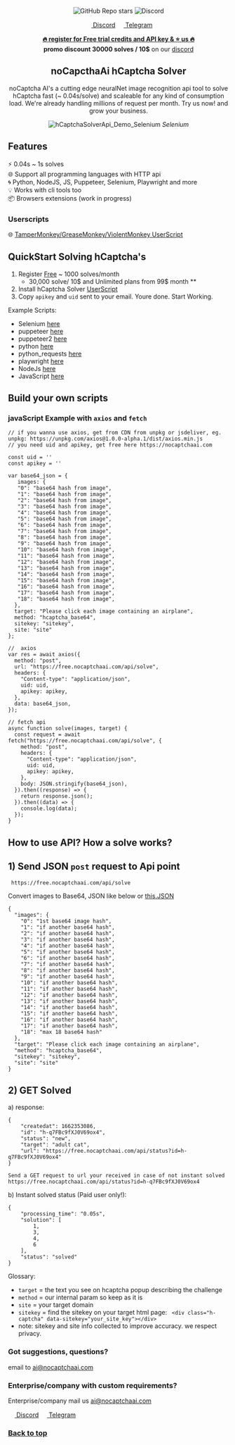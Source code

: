 <div align="center">

![GitHub Repo stars](https://img.shields.io/github/stars/shimuldn/hCaptchaSolverApi?style=flat-square)
<img alt="Discord" src="https://img.shields.io/discord/994856206525018112">

<p>
  <a href="https://discord.gg/E7FfzhZqzA" target="_blank">
<img src="https://camo.githubusercontent.com/73982ce1ec8b82ac1c26e2ff755e44b20005fe131c0836810499dc61a3d4f43f/68747470733a2f2f646973636f72642e636f6d2f6173736574732f65633263333463616464346235663435393434313531323733383061383565362e69636f" width="15" height="15"> Discord</a> 
 <a href="https://t.me/hCaptchaSolverApi" target="_blank">
<img src="https://telegram.org/img/favicon.ico"  width="15" height="15"> Telegram </a>
</p>

**[🔥 register for Free trial credits and API key & ⭐ us 🔥](https://nocaptchaai.com/register)**  \
 **promo discount 30000 solves / 10$** on our [discord](https://discord.gg/E7FfzhZqzA)

## noCapcthaAi hCaptcha Solver

<p>noCaptcha AI's a cutting edge neuralNet image recognition api tool to solve hCaptcha fast (~ 0.04s/solve) and scaleable for any kind of consumption load. We're already handling millions of request per month. Try us now! and grow your business.
</p> 

![hCaptchaSolverApi_Demo_Selenium](https://user-images.githubusercontent.com/4178343/180646819-324163a8-0c4c-4571-b01c-2f98ab8a1127.gif)
<i>Selenium</i>
  
</div>

## Features

⚡ 0.04s ~ 1s solves \
🌐 Support all programming languages with HTTP api \
🌀 Python, NodeJS, JS, Puppeteer, Selenium, Playwright and more \
💡 Works with cli tools too \
📦️ Browsers extensions (work in progress)

### Userscripts
🌐 [TamperMonkey/GreaseMonkey/ViolentMonkey UserScript](https://github.com/noCaptchaAi/hCaptchaSolver.user.js) 

## QuickStart Solving hCaptcha's

1. Register [Free](https://nocaptchaai.com/register) ~ 1000 solves/month
   * 30,000 solve/ 10$ and Unlimited plans from 99$ month **
2. Install hCaptcha Solver [UserScript](https://github.com/noCaptchaAi/hCaptchaSolver.user.js)
3. Copy `apikey` and `uid` sent to your email. Youre done. Start Working.

Example Scripts:
* Selenium [here](https://github.com/shimuldn/hCaptchaSolverApi/blob/main/usage_examples/example-selenium.py)
* puppeteer [here]( https://github.com/shimuldn/hCaptchaSolverApi/blob/main/usage_examples/puppeteer.js)
* puppeteer2  [here](https://github.com/shimuldn/hCaptchaSolverApi/blob/main/usage_examples/puppeteer2.js)
* python  [here](https://github.com/shimuldn/hCaptchaSolverApi/blob/main/usage_examples/example2.py)
* python_requests [here](https://github.com/shimuldn/hCaptchaSolverApi/blob/main/usage_examples/python_requests.py)
* playwright  [here](https://github.com/shimuldn/hCaptchaSolverApi/blob/main/usage_examples/playwright.js)
* NodeJs [here](https://github.com/shimuldn/hCaptchaSolverApi/blob/main/usage_examples/node.js)
* JavaScript [here](https://github.com/shimuldn/hCaptchaSolverApi/blob/main/usage_examples/javascript.js)

## Build your own scripts

### javaScript Example with `axios` and `fetch`

```
// if you wanna use axios, get from CDN from unpkg or jsdeliver, eg. unpkg: https://unpkg.com/axios@1.0.0-alpha.1/dist/axios.min.js
// you need uid and apikey, get free here https://nocaptchaai.com

const uid = ''
const apikey = '' 

var base64_json = {
   images: {
   "0": "base64 hash from image",
   "1": "base64 hash from image",
   "2": "base64 hash from image",
   "3": "base64 hash from image",
   "4": "base64 hash from image",
   "5": "base64 hash from image",
   "6": "base64 hash from image",
   "7": "base64 hash from image",
   "8": "base64 hash from image",
   "9": "base64 hash from image",
   "10": "base64 hash from image",
   "11": "base64 hash from image",
   "12": "base64 hash from image",
   "13": "base64 hash from image",
   "14": "base64 hash from image",
   "15": "base64 hash from image",
   "16": "base64 hash from image",
   "17": "base64 hash from image",
   "18": "base64 hash from image",
  },
  target: "Please click each image containing an airplane",
  method: "hcaptcha_base64",
  sitekey: "sitekey",
  site: "site"
};

//  axios
var res = await axios({
  method: "post",
  url: "https://free.nocaptchaai.com/api/solve",
  headers: {
    "Content-type": "application/json",
    uid: uid,
    apikey: apikey,
  },
  data: base64_json,
});

// fetch api
async function solve(images, target) {
  const request = await fetch("https://free.nocaptchaai.com/api/solve", {
    method: "post",
    headers: {
      "Content-type": "application/json",
      uid: uid,
      apikey: apikey,
    },
    body: JSON.stringify(base64_json),
  }).then((response) => {
    return response.json();
  }).then((data) => {
    console.log(data);
  });
}
```

## How to use API? How a solve works?

## 1) Send JSON `post` request to Api point

```
 https://free.nocaptchaai.com/api/solve
```
Convert images to Base64, JSON like below or [this.JSON](https://raw.githubusercontent.com/shimuldn/hCaptchaSolverApi/main/usage_examples/base64-body-format.json)

```
{
  "images": {
    "0": "1st base64 image hash",
    "1": "if another base64 hash",
    "2": "if another base64 hash",
    "3": "if another base64 hash",
    "4": "if another base64 hash",
    "5": "if another base64 hash",
    "6": "if another base64 hash",
    "7": "if another base64 hash",
    "8": "if another base64 hash",
    "9": "if another base64 hash",
    "10": "if another base64 hash",
    "11": "if another base64 hash",
    "12": "if another base64 hash",
    "13": "if another base64 hash",
    "14": "if another base64 hash",
    "15": "if another base64 hash",
    "16": "if another base64 hash",
    "17": "if another base64 hash",
    "18": "max 18 base64 hash"
  },
  "target": "Please click each image containing an airplane",
  "method": "hcaptcha_base64",
  "sitekey": "sitekey",
  "site": "site"
}
```

## 2) GET Solved


a) response:
```
{
    "createdat": 1662353086,
    "id": "h-q7FBc9fXJ0V69ox4",
    "status": "new",
    "target": "adult cat",
    "url": "https://free.nocaptchaai.com/api/status?id=h-q7FBc9fXJ0V69ox4"
}
```
```
Send a GET request to url your received in case of not instant solved https://free.nocaptchaai.com/api/status?id=h-q7FBc9fXJ0V69ox4
```
b) Instant solved status (Paid user only!):

```
{
    "processing_time": "0.05s",
    "solution": [
        1,
        3,
        4,
        6
    ],
    "status": "solved"
}
```

Glossary:

   * `target` = the text you see on hcaptcha popup describing the challenge
   * `method` = our internal param so keep as it is
   * `site` = your target domain
   * `sitekey` = find the sitekey on your target html page: ``` <div class="h-captcha" data-sitekey="your_site_key"></div>```
   * note: sitekey and site info collected to improve accuracy. we respect privacy.
   


### Got suggestions, questions?
email to <a href="mailto:ai@nocaptchaai.com">ai@nocaptchaai.com</a>


### Enterprise/company with custom requirements?
Enterprise/company mail us <a href="mailto:ai@nocaptchaai.com">ai@nocaptchaai.com</a>


<a href="https://discord.gg/E7FfzhZqzA" target="_blank">
<img src="https://camo.githubusercontent.com/73982ce1ec8b82ac1c26e2ff755e44b20005fe131c0836810499dc61a3d4f43f/68747470733a2f2f646973636f72642e636f6d2f6173736574732f65633263333463616464346235663435393434313531323733383061383565362e69636f" width="15" height="15"> Discord</a> 
 <a href="https://t.me/hCaptchaSolverApi" target="_blank">
<img src="https://telegram.org/img/favicon.ico"  width="15" height="15"> Telegram </a>

<br>
  


### [Back to top](#readme)

